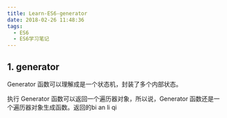 ```yaml
---
title: Learn-ES6-generator
date: 2018-02-26 11:48:36
tags: 
  - ES6
  - ES6学习笔记
---
```

## 1. generator

Generator 函数可以理解成是一个状态机，封装了多个内部状态。

执行 Generator 函数可以返回一个遍历器对象，所以说，Generator 函数还是一个遍历器对象生成函数。返回的bi an li qi